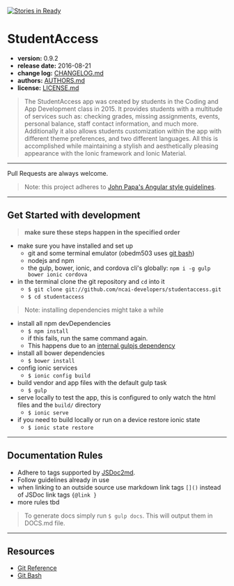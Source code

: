 [![Stories in Ready](https://badge.waffle.io/ncai-developers/studentaccess.png?label=ready&title=Ready)](https://waffle.io/ncai-developers/studentaccess)
# StudentAccess
- **version:** 0.9.2
- **release date:** 2016-08-21
- **change log:** [CHANGELOG.md](./CHANGELOG.md)
- **authors:** [AUTHORS.md](./AUTHORS.md)
- **license:** [LICENSE.md](./LICENSE.md)

>The StudentAccess app was created by students in the Coding and App Development class in 2015.
It provides students with a multitude of services such as: checking grades, missing assignments, events, personal balance, staff contact information, and much more.
Additionally it also allows students customization within the app with different theme preferences, and two different languages.
All this is accomplished while maintaining a stylish and aesthetically pleasing appearance with the Ionic framework and Ionic Material.

----
Pull Requests are always welcome.

> Note: this project adheres to [John Papa's Angular style guidelines](https://github.com/johnpapa/angular-styleguide/blob/master/a1/README.md).

----
## Get Started with development

>**make sure these steps happen in the specified order**

- make sure you have installed and set up
	- git and some terminal emulator (obedm503 uses [git bash](https://git-scm.com/))
	- nodejs and npm
	- the gulp, bower, ionic, and cordova cli's globally: `npm i -g gulp bower ionic cordova`
- in the terminal clone the git repository and `cd` into it
	- `$ git clone git://github.com/ncai-developers/studentaccess.git`
	- `$ cd studentaccess`

> Note: installing dependencies might take a while

- install all npm devDependencies
	- `$ npm install`
  - if this fails, run the same command again.
  - This happens due to an [internal gulpjs dependency](https://github.com/gulpjs/gulp/issues/1571)
- install all bower dependencies
	- `$ bower install`
- config ionic services
	- `$ ionic config build`
- build vendor and app files with the default gulp task
	- `$ gulp`
- serve locally to test the app, this is configured to only watch the html files and the `build/` directory
	- `$ ionic serve`
- if you need to build locally or run on a device restore ionic state
  - `$ ionic state restore`

----
## Documentation Rules
- Adhere to tags supported by [JSDoc2md](https://github.com/jsdoc2md/jsdoc-to-markdown).
- Follow guidelines already in use
- when linking to an outside source use markdown link tags `[]()` instead of JSDoc link tags `{@link }`
- more rules tbd

>To generate docs simply run `$ gulp docs`. This will output them in DOCS.md file.

----
## Resources
- [Git Reference](http://gitref.org/)
- [Git Bash](https://git-scm.com/)
